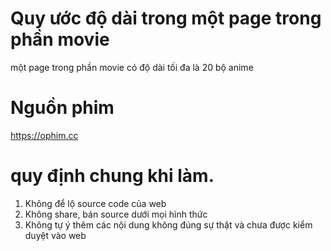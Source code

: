 # Quy ước độ dài trong một page trong phần movie
một page trong phần movie có độ dài tối đa là 20 bộ anime

# Nguồn phim
https://ophim.cc 

# quy định chung khi làm. 
1. Không để lộ source code của web
2. Không share, bán source dưới mọi hình thức
3. Không tự ý thêm các nội dung không đúng sự thật và chưa được kiểm duyệt vào web